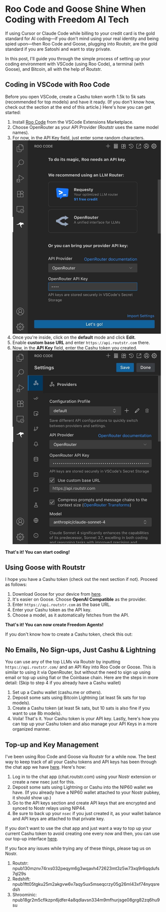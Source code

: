 # Roo Code and Goose Shine When Coding with Freedom AI Tech

If using Cursor or Claude Code while billing to your credit card is the gold standard for AI coding—if you don't mind using your real identity and being spied upon—then Roo Code and Goose, plugging into Routstr, are the gold standard if you are Satoshi and want to stay private.

In this post, I'll guide you through the simple process of setting up your coding environment with VSCode (using Roo Code), a terminal (with Goose), and Bitcoin, all with the help of Routstr.

## Coding in VSCode with Roo Code

Before you open VSCode, create a Cashu token worth 1.5k to 5k sats (recommended for top models) and have it ready. (If you don't know how, check out the section at the end of this article.) Here's how you can get started:
1.  Install [Roo Code](https://roocode.com/) from the VSCode Extensions Marketplace.
2.  Choose OpenRouter as your API Provider (Routstr uses the same model names).
3.  For now, in the API Key field, just enter some random characters.
    ![screenshot](https://github.com/Routstr/content/blob/main/imgs/screenshot_1.jpg?raw=true)
4.  Once you're inside, click on the **default** mode and click **Edit**.
5.  Enable **custom base URL** and enter `https://api.routstr.com` there.
6.  Now, in the **API Key** field, enter the Cashu token you created.
    ![screenshot](https://github.com/Routstr/content/blob/main/imgs/screenshot_2.jpg?raw=true)

**That's it! You can start coding!**

## Using Goose with Routstr

I hope you have a Cashu token (check out the next section if not). Proceed as follows:
1.  Download Goose for your device from [here](https://block.github.io/goose/docs/getting-started/installation).
2.  It's easier on Goose. Choose **OpenAI Compatible** as the provider.
3.  Enter `https://api.routstr.com` as the base URL.
4.  Enter your Cashu token as the API key.
5.  Choose a model, as it automatically fetches from the API.

**That's it! You can now create Freedom Agents!**

If you don't know how to create a Cashu token, check this out:

## No Emails, No Sign-ups, Just Cashu & Lightning

You can use any of the top LLMs via Routstr by inputting `https://api.routstr.com/` and an API Key into Roo Code or Goose. This is similar to using it via OpenRouter, but without the need to sign up using email or top up using fiat or the Coinbase chain. Here are the steps in more detail:
(Skip to step 4 if you already have a Cashu wallet)
1.  Set up a Cashu wallet (cashu.me or others).
2.  Deposit some sats using Bitcoin Lightning (at least 5k sats for top models).
3.  Create a Cashu token (at least 5k sats, but 10 sats is also fine if you want to use 8b models).
4.  Voila! That's it. Your Cashu token is your API key.
Lastly, here's how you can top up your Cashu token and also manage your API Keys in a more organized manner.

## Top-up and Key Management

I've been using Roo Code and Goose via Routstr for a while now. The best way to keep track of all your Cashu tokens and API keys has been through the chat app we have [here](https://chat.routstr.com). Here's how:
1.  Log in to the chat app (chat.routstr.com) using your Nostr extension or create a new nsec just for this.
2.  Deposit some sats using Lightning or Cashu into the NIP60 wallet we have. (If you already have a NIP60 wallet attached to your Nostr pubkey, it should show up.)
3.  Go to the API keys section and create API keys that are encrypted and synced to Nostr relays using NIP44.
4.  Be sure to back up your `nsec` if you just created it, as your wallet balance and API keys are attached to that private key.

If you don't want to use the chat app and just want a way to top up your current Cashu token to avoid creating one every now and then, you can use our top-up interface [here](https://routstr.com/topup).
<TOPUP IMAGE>

If you face any issues while trying any of these things, please tag us on Nostr. 
1. Routstr: npub130mznv74rxs032peqym6g3wqavh472623mt3z5w73xq9r6qqdufs7ql29s
2. Redshift: npub1ftt05tgku25m2akgvw6v7aqy5ux5mseqcrzy05g26ml43xf74nyqsredsh
3. Shroominic: npub18gr2m5cflkzpn6jdfer4a8qdlavsn334m9mfhurjsge08grg82zq6hu9su
